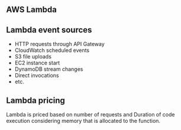 AWS Lambda
-----------


## Lambda event sources 
* HTTP requests through API Gateway
* CloudWatch scheduled events
* S3 file uploads
* EC2 instance start
* DynamoDB stream changes
* Direct invocations
* etc. 
    
  
## Lambda pricing

Lambda is priced based on number of requests and Duration 
of code execution considering memory that is allocated to the function.

